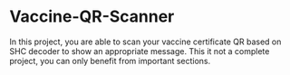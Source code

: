 # Vaccine-QR-Scanner
In this project, you are able to scan your vaccine certificate QR based on SHC decoder to show an appropriate message. 
This it not a complete project, you can only benefit from important sections.  
